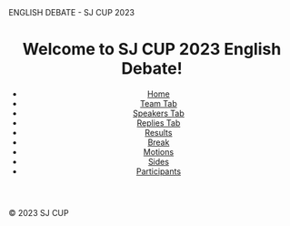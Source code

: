 <!DOCTYPE html>
<html>
<head>
	ENGLISH DEBATE - SJ CUP 2023
</head>
<body>
	<header>
		<h1>Welcome to SJ CUP 2023 English Debate!</h1>
		<nav>
			<ul>
	<li><a href="#">Home</a></li>
	<li><a href="#">Team Tab</a></li>
	<li><a href="#">Speakers Tab</a></li>
        <li><a href="#">Replies Tab</a></li>
        <li><a href="#">Results</a></li>
        <li><a href="#">Break</a></li>
        <li><a href="#">Motions</a></li>
        <li><a href="#">Sides</a></li>
        <li><a href="#">Participants</a></li>
			</ul>
		</nav>
	</header>
	<main>
		<!-- Your website content goes here -->
	</main>
	<footer>
		<p>&copy; 2023 SJ CUP</p>
	</footer>
</body>
</html>
